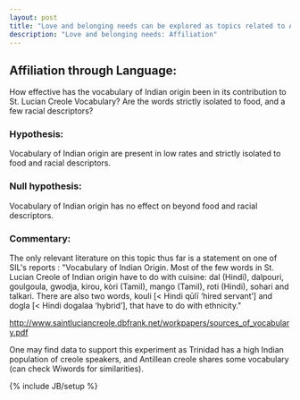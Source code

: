 ```yaml
---
layout: post
title: "Love and belonging needs can be explored as topics related to Affiliation"
description: "Love and belonging needs: Affiliation"
---
```


## Affiliation through Language: 

How effective has the vocabulary of Indian origin been in its contribution to St. Lucian Creole Vocabulary? Are the words strictly isolated to food, and a few racial descriptors?



### Hypothesis: 
Vocabulary of Indian origin are present in low rates and strictly isolated to food and racial descriptors.

### Null hypothesis: 
Vocabulary of Indian origin has no effect on beyond food and racial descriptors.


### Commentary:
The only relevant literature on this topic thus far is a statement on one of SIL's reports :
"Vocabulary of Indian Origin. Most of the few words in St. Lucian Creole of Indian origin have to do with cuisine: dal (Hindi), dalpouri, goulgoula, gwodja, kirou, kòri (Tamil), mango (Tamil), roti (Hindi), sohari and talkari. There are also two words, kouli [< Hindi qūlī ‘hired servant’] and dogla [< Hindi dogalaa ‘hybrid’], that have to do with ethnicity."

http://www.saintluciancreole.dbfrank.net/workpapers/sources_of_vocabulary.pdf


One may find data to support this experiment as Trinidad has a high Indian population of creole speakers, and Antillean creole shares some vocabulary (can check Wiwords for similarities).


{% include JB/setup %}